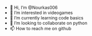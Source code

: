 - 👋 Hi, I’m @Nourkas006
- 👀 I’m interested in videogames
- 🌱 I’m currently learning code basics
- 💞️ I’m looking to collaborate on python
- 📫 How to reach me on github

<!---
Nourkas006/Nourkas006 is a ✨ special ✨ repository because its `README.md` (this file) appears on your GitHub profile.
You can click the Preview link to take a look at your changes.
--->
